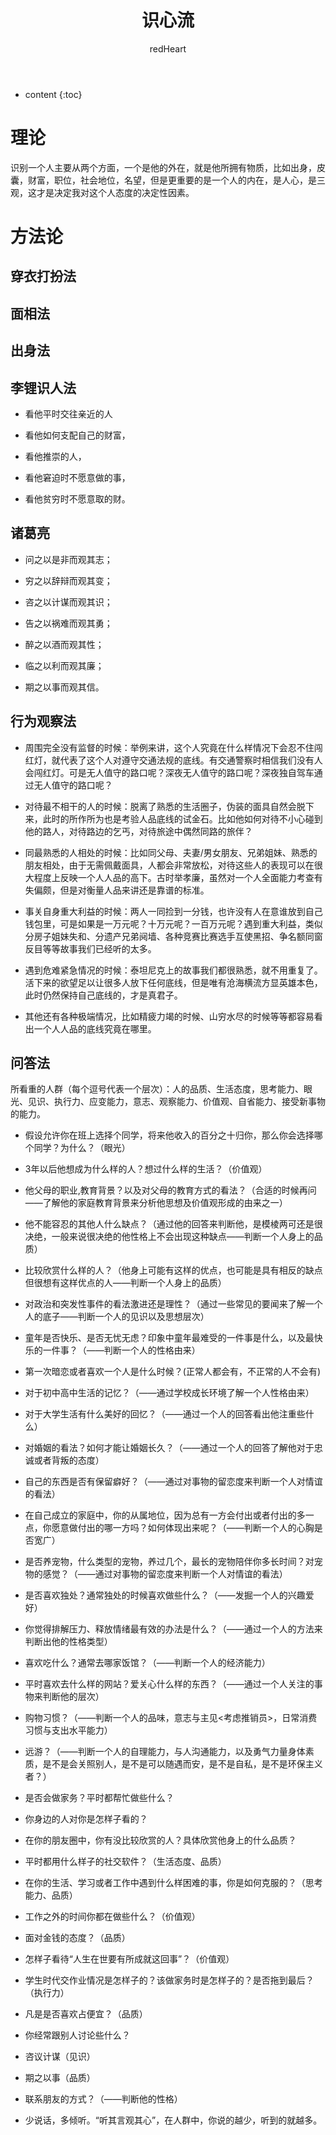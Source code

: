 ﻿---
layout: post
title:  "识心流"
categories: Link
tags:  countdown Link
author: redHeart
---

* content
{:toc}







# 理论

识别一个人主要从两个方面，一个是他的外在，就是他所拥有物质，比如出身，皮囊，财富，职位，社会地位，名望，但是更重要的是一个人的内在，是人心，是三观，这才是决定我对这个人态度的决定性因素。

# 方法论

## 穿衣打扮法

## 面相法

## 出身法

## 李锂识人法

- 看他平时交往亲近的人

- 看他如何支配自己的财富，

- 看他推崇的人，

- 看他窘迫时不愿意做的事，

- 看他贫穷时不愿意取的财。

## 诸葛亮

- 问之以是非而观其志；

- 穷之以辞辩而观其变；

- 咨之以计谋而观其识；

- 告之以祸难而观其勇；

- 醉之以酒而观其性；

- 临之以利而观其廉；

- 期之以事而观其信。

## 行为观察法

- 周围完全没有监督的时候：举例来讲，这个人究竟在什么样情况下会忍不住闯红灯，就代表了这个人对遵守交通法规的底线。有交通警察时相信我们没有人会闯红灯。可是无人值守的路口呢？深夜无人值守的路口呢？深夜独自驾车通过无人值守的路口呢？

- 对待最不相干的人的时候：脱离了熟悉的生活圈子，伪装的面具自然会脱下来，此时的所作所为也是考验人品底线的试金石。比如他如何对待不小心碰到他的路人，对待路边的乞丐，对待旅途中偶然同路的旅伴？

- 同最熟悉的人相处的时候：比如同父母、夫妻/男女朋友、兄弟姐妹、熟悉的朋友相处，由于无需佩戴面具，人都会非常放松，对待这些人的表现可以在很大程度上反映一个人人品的高下。古时举孝廉，虽然对一个人全面能力考查有失偏颇，但是对衡量人品来讲还是靠谱的标准。

- 事关自身重大利益的时候：两人一同捡到一分钱，也许没有人在意谁放到自己钱包里，可是如果是一万元呢？十万元呢？一百万元呢？遇到重大利益，类似分房子姐妹失和、分遗产兄弟阋墙、各种竞赛比赛选手互使黑招、争名额同窗反目等等故事我们已经听的太多。

- 遇到危难紧急情况的时候：泰坦尼克上的故事我们都很熟悉，就不用重复了。活下来的欲望足以让很多人放下任何底线，但是唯有沧海横流方显英雄本色，此时仍然保持自己底线的，才是真君子。

- 其他还有各种极端情况，比如精疲力竭的时候、山穷水尽的时候等等都容易看出一个人人品的底线究竟在哪里。

## 问答法

所看重的人群（每个逗号代表一个层次）：人的品质、生活态度，思考能力、眼光、见识、执行力、应变能力，意志、观察能力、价值观、自省能力、接受新事物的能力。


- 假设允许你在班上选择个同学，将来他收入的百分之十归你，那么你会选择哪个同学？为什么？（眼光）

- 3年以后他想成为什么样的人？想过什么样的生活？（价值观）

- 他父母的职业,教育背景？以及对父母的教育方式的看法？（合适的时候再问——了解他的家庭教育背景来分析他思想及价值观形成的由来之一）

- 他不能容忍的其他人什么缺点？（通过他的回答来判断他，是模棱两可还是很决绝，一般来说很决绝的他性格上不会出现这种缺点——判断一个人身上的品质）

- 比较欣赏什么样的人？（他身上可能有这样的优点，也可能是具有相反的缺点但很想有这样优点的人——判断一个人身上的品质）

- 对政治和突发性事件的看法激进还是理性？（通过一些常见的要闻来了解一个人的底子——判断一个人的见识以及思想层次）

- 童年是否快乐、是否无忧无虑？印象中童年最难受的一件事是什么，以及最快乐的一件事？（——判断一个人的性格由来） 

- 第一次暗恋或者喜欢一个人是什么时候？(正常人都会有，不正常的人不会有)

- 对于初中高中生活的记忆？（——通过学校成长环境了解一个人性格由来）

- 对于大学生活有什么美好的回忆？（——通过一个人的回答看出他注重些什么） 

- 对婚姻的看法？如何才能让婚姻长久？（——通过一个人的回答了解他对于忠诚或者背叛的态度）

- 自己的东西是否有保留癖好？（——通过对事物的留恋度来判断一个人对情谊的看法） 

- 在自己成立的家庭中，你的从属地位，因为总有一方会付出或者付出的多一点，你愿意做付出的哪一方吗？如何体现出来呢？（——判断一个人的心胸是否宽广） 

- 是否养宠物，什么类型的宠物，养过几个，最长的宠物陪伴你多长时间？对宠物的感觉？（——通过对事物的留恋度来判断一个人对情谊的看法） 

- 是否喜欢独处？通常独处的时候喜欢做些什么？（——发掘一个人的兴趣爱好）

- 你觉得排解压力、释放情绪最有效的办法是什么？（——通过一个人的方法来判断出他的性格类型） 

- 喜欢吃什么？通常去哪家饭馆？（——判断一个人的经济能力） 

- 平时喜欢去什么样的网站？爱关心什么样的东西？（——通过一个人关注的事物来判断他的层次）

- 购物习惯？（——判断一个人的品味，意志与主见<考虑推销员>，日常消费习惯与支出水平能力）

- 远游？（——判断一个人的自理能力，与人沟通能力，以及勇气力量身体素质，是不是会关照别人，是不是可以随遇而安，是不是自私，是不是环保主义者？） 

- 是否会做家务？平时都帮忙做些什么？

- 你身边的人对你是怎样子看的？

- 在你的朋友圈中，你有没比较欣赏的人？具体欣赏他身上的什么品质？

- 平时都用什么样子的社交软件？（生活态度、品质）

- 在你的生活、学习或者工作中遇到什么样困难的事，你是如何克服的？（思考能力、品质）

- 工作之外的时间你都在做些什么？（价值观）

- 面对金钱的态度？（品质）

- 怎样子看待“人生在世要有所成就这回事”？（价值观）

- 学生时代交作业情况是怎样子的？该做家务时是怎样子的？是否拖到最后？（执行力）

- 凡是是否喜欢占便宜？（品质）

- 你经常跟别人讨论些什么？

- 咨议计谋（见识）

- 期之以事（品质）

- 联系朋友的方式？（——判断他的性格）

- 少说话，多倾听。“听其言观其心”，在人群中，你说的越少，听到的就越多。
